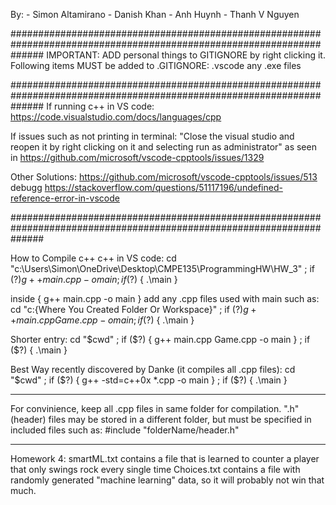 <!-- CMPE 135 Group: Snooze Goose -->

By: - Simon Altamirano - Danish Khan - Anh Huynh - Thanh V Nguyen

######################################################################################################################
IMPORTANT:
ADD personal things to GITIGNORE by right clicking it.
Following items MUST be added to .GITIGNORE:
.vscode
any .exe files

######################################################################################################################
If running c++ in VS code:
https://code.visualstudio.com/docs/languages/cpp

If issues such as not printing in terminal:
"Close the visual studio and reopen it by right clicking on it and selecting run as administrator" as seen in
https://github.com/microsoft/vscode-cpptools/issues/1329

Other Solutions:
https://github.com/microsoft/vscode-cpptools/issues/513
debugg
https://stackoverflow.com/questions/51117196/undefined-reference-error-in-vscode

######################################################################################################################

How to Compile c++ c++ in VS code:
cd "c:\Users\Simon\OneDrive\Desktop\CMPE135\ProgrammingHW\HW_3\" ; if ($?) { g++ main.cpp -o main } ; 
if ($?) { .\main }

inside { g++ main.cpp -o main } add any .cpp files used with main such as:
cd "c:\{Where You Created Folder Or Workspace}" ; if ($?) { g++ main.cpp Game.cpp -o main } ; 
if ($?) { .\main }

Shorter entry:
cd "$cwd" ; if ($?) { g++ main.cpp Game.cpp -o main } ; if ($?) { .\main }

Best Way recently discovered by Danke (it compiles all .cpp files):
cd "$cwd" ; if ($?) { g++ -std=c++0x \*.cpp -o main } ; if ($?) { .\main }

---

For convinience, keep all .cpp files in same folder for compilation. ".h" (header) files may be stored
in a different folder, but must be specified in included files such as: #include "folderName/header.h"

---

Homework 4:
smartML.txt contains a file that is learned to counter a player that only swings rock every single time
Choices.txt contains a file with randomly generated "machine learning" data, so it will probably not win that much.
